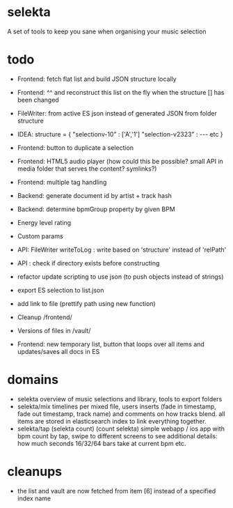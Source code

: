 # selekta
A set of tools to keep you sane when organising your music selection

# todo
- Frontend: fetch flat list and build JSON structure locally
- Frontend: ^^ and reconstruct this list on the fly when the structure [] has been changed
- FileWriter: from active ES json instead of generated JSON from folder structure
- IDEA: structure = { "selectionv-10" : ['A','1'] "selection-v2323" : --- etc }
- Frontend: button to duplicate a selection
- Frontend: HTML5 audio player (how could this be possible? small API in media folder that serves the content? symlinks?)
- Frontend: multiple tag handling
- Backend: generate document id by artist + track hash
- Backend: determine bpmGroup property by given BPM
- Energy level rating
- Custom params

- API: FileWriter writeToLog : write based on 'structure' instead of 'relPath'
- API : check if directory exists before constructing
- refactor update scripting to use json (to push objects instead of strings)
- export ES selection to list.json
- add link to file (prettify path using new function)
- Cleanup /frontend/
- Versions of files in /vault/
- Frontend: new temporary list, button that loops over all items and updates/saves all docs in ES

# domains
- selekta
overview of music selections and library, tools to export folders
- selekta/mix
timelines per mixed file, users inserts (fade in timestamp, fade out timestamp, track name) and comments on how tracks blend.
all items are stored in elasticsearch index to link everything together.
- selekta/tap (selekta count) (count selekta)
simple webapp / ios app with bpm count by tap, swipe to different screens to see additional details: how much seconds 16/32/64 bars take at current bpm etc.


# cleanups
- the list and vault are now fetched from item [6] instead of a specified index name
